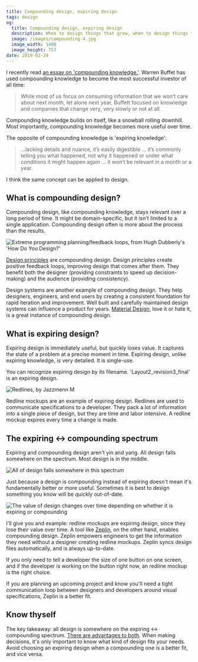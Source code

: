 ```yaml
---
title: Compounding design, expiring design
tags: design
og:
  title: Compounding design, expiring design
  description: When to design things that grow, when to design things that die
  image: /images/compounding-4.jpg
  image_width: 1400
  image_height: 757
date: 2019-02-24
---
```


I recently read [an essay on 'compounding knowledge.'](https://fs.blog/2019/02/compounding-knowledge/). Warren Buffet has used compounding knowledge to become the most successful investor of all time:

> While most of us focus on consuming information that we won’t care about next month, let alone next year, Buffett focused on knowledge and companies that change very, very slowly or not at all. 

Compounding knowledge builds on itself, like a snowball rolling downhill. Most importantly, compounding knowledge becomes more useful over time.

The opposite of compounding knowledge is 'expiring knowledge':

>  ...lacking details and nuance, it’s easily digestible ... it’s commonly telling you what happened, not why it happened or under what conditions it might happen again ... it won’t be relevant in a month or a year.

I think the same concept can be applied to design.

## What is compounding design?

Compounding design, like compounding knowledge, stays relevant over a long period of time. It might be domain-specific, but it isn't limited to a single application. Compounding design often is more about the process than the results.

![Extreme programming planning/feedback loops, from Hugh Dubberly's 'How Do You Design?'](/images/compounding-1.png)

[Design principles](/writing/principles) are compounding design. Design principles create positive feedback loops, improving design that comes after them. They benefit both the designer (providing constraints to speed up decision-making) and the audience (providing consistency).

Design systems are another example of compounding design. They help designers, engineers, and end users by creating a consistent foundation for rapid iteration and improvement. Well built and carefully maintained design systems can influence a product for years. [Material Design](https://material.io/), love it or hate it, is a great instance of compounding design.

## What is expiring design?

Expiring design is immediately useful, but quickly loses value. It captures the state of a problem at a precise moment in time. Expiring design, unlike expiring knowledge, is very detailed. It is single-use.

You can recognize expiring design by its filename. 'Layout2_revision3_final' is an expiring design.

![Redlines, by [Jazzmenn M](https://www.behance.net/gallery/53174717/UX-Redline-website-compenents)](/images/compounding-2.png)

Redline mockups are an example of expiring design. Redlines are used to communicate specifications to a developer. They pack a lot of information into a single piece of design, but they are time and labor intensive. A redline mockup expires every time a change is made.

## The expiring ↔ compounding spectrum

Expiring and compounding design aren't yin and yang. All design falls somewhere on the spectrum. Most design is in the middle.

![All of design falls somewhere in this spectrum](/images/compounding-3.jpg)

Just because a design is compounding instead of expiring doesn't mean it's fundamentally better or more useful. Sometimes it is best to design something you know will be quickly out-of-date.

![The value of design changes over time depending on whether it is expiring or compounding](/images/compounding-4.jpg)

I'll give you and example: redline mockups are expiring design, since they lose their value over time. A tool like [Zeplin](https://zeplin.io/), on the other hand, enables compounding design. Zeplin empowers engineers to get the information they need without a designer creating redline mockups. Zeplin syncs design files automatically, and is always up-to-date.

If you only need to tell a developer the size of one button on one screen, and if the developer is working on the button right now, an redline mockup is the right choice.

If you are planning an upcoming project and know you'll need a tight communication loop between designers and developers around visual specifications, Zeplin is a better fit.

## Know thyself

The key takeaway: all design is somewhere on the expiring ↔ compounding spectrum. [There are advantages to both](https://www.youtube.com/watch?v=nRSYU4YSISA). When making decisions, it's only important to know what kind of design fits your needs. Avoid choosing an expiring design when a compounding one is a better fit, and vice versa.